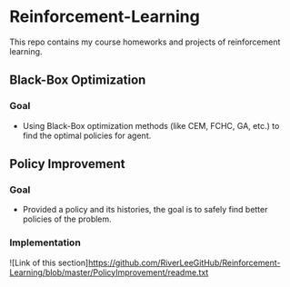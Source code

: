 # Reinforcement-Learning

This repo contains my course homeworks and projects of reinforcement learning.

## Black-Box Optimization
### Goal
- Using Black-Box optimization methods (like CEM, FCHC, GA, etc.) to find the optimal policies for agent.


## Policy Improvement
### Goal
- Provided a policy and its histories, the goal is to safely find better policies of the problem.
### Implementation
![Link of this section]https://github.com/RiverLeeGitHub/Reinforcement-Learning/blob/master/PolicyImprovement/readme.txt
